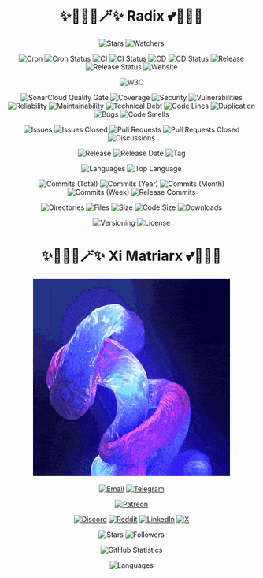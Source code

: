 <h1 align="center">✨🧚🏻‍♀️🪄✨ Radix 💕🦄🌈🏰</h1>

<p align="center">
  <img src="https://img.shields.io/github/stars/XiMatriarx/radix?style=flat&label=Stars&labelColor=404040&color=800080" alt="Stars">
  <img src="https://img.shields.io/github/watchers/XiMatriarx/radix?style=flat&label=Watchers&labelColor=404040&color=800080" alt="Watchers">
</p>

<p align="center">
  <img src="https://github.com/XiMatriarx/radix/actions/workflows/cron.yml/badge.svg" alt="Cron">
  <img src="https://github.com/XiMatriarx/radix/actions/workflows/cron.yml/badge.svg?event=push" alt="Cron Status">
  <img src="https://github.com/XiMatriarx/radix/actions/workflows/ci.yml/badge.svg" alt="CI">
  <img src="https://github.com/XiMatriarx/radix/actions/workflows/ci.yml/badge.svg?event=push" alt="CI Status">
  <img src="https://github.com/XiMatriarx/radix/actions/workflows/cd.yml/badge.svg" alt="CD">
  <img src="https://github.com/XiMatriarx/radix/actions/workflows/cd.yml/badge.svg?event=push" alt="CD Status">
  <img src="https://github.com/XiMatriarx/radix/actions/workflows/release.yml/badge.svg" alt="Release">
  <img src="https://github.com/XiMatriarx/radix/actions/workflows/release.yml/badge.svg?event=push" alt="Release Status">
  <img src="https://img.shields.io/website?url=https%3A%2F%2Fximatriarx.io&up_message=Up&up_color=800080&down_message=Down&down_color=008080&style=flat&label=Website&labelColor=404040" alt="Website">
</p>

<p align="center">
  <img src="https://img.shields.io/w3c-validation/html?targetUrl=https%3A%2F%2Fgithub.com%2FXiMatriarx%2Fradix%2Fblob%2Fmatrix%2Freadme.md&style=flat&label=W3C&labelColor=404040&color=800080" alt="W3C">
</p>

<p align="center">
  <img src="https://sonarcloud.io/api/project_badges/measure?project=XiMatriarx_radix&metric=alert_status" alt="SonarCloud Quality Gate">
  <img src="https://sonarcloud.io/api/project_badges/measure?project=XiMatriarx_radix&metric=coverage" alt="Coverage">
  <img src="https://sonarcloud.io/api/project_badges/measure?project=XiMatriarx_radix&metric=security_rating" alt="Security">
  <img src="https://sonarcloud.io/api/project_badges/measure?project=XiMatriarx_radix&metric=vulnerabilities" alt="Vulnerabilities">
  <img src="https://sonarcloud.io/api/project_badges/measure?project=XiMatriarx_radix&metric=reliability_rating" alt="Reliability">
  <img src="https://sonarcloud.io/api/project_badges/measure?project=XiMatriarx_radix&metric=sqale_rating" alt="Maintainability">
  <img src="https://sonarcloud.io/api/project_badges/measure?project=XiMatriarx_radix&metric=sqale_index" alt="Technical Debt">
  <img src="https://sonarcloud.io/api/project_badges/measure?project=XiMatriarx_radix&metric=ncloc" alt="Code Lines">
  <img src="https://sonarcloud.io/api/project_badges/measure?project=XiMatriarx_radix&metric=duplicated_lines_density" alt="Duplication">
  <img src="https://sonarcloud.io/api/project_badges/measure?project=XiMatriarx_radix&metric=bugs" alt="Bugs">
  <img src="https://sonarcloud.io/api/project_badges/measure?project=XiMatriarx_radix&metric=code_smells" alt="Code Smells">
</p>

<p align="center">
  <img src="https://img.shields.io/github/issues-raw/XiMatriarx/radix?style=flat&label=Issues&labelColor=404040&color=800080" alt="Issues">
  <img src="https://img.shields.io/github/issues-closed-raw/XiMatriarx/radix?style=flat&label=Issues%20Closed&labelColor=404040&color=800080" alt="Issues Closed">
  <img src="https://img.shields.io/github/issues-pr-raw/XiMatriarx/radix?style=flat&label=Pull%20Requests&labelColor=404040&color=800080" alt="Pull Requests">
  <img src="https://img.shields.io/github/issues-pr-closed-raw/XiMatriarx/radix?label=Pull%20Requests%20Closed&labelColor=404040&color=800080" alt="Pull Requests Closed">
  <img src="https://img.shields.io/github/discussions/XiMatriarx/radix?style=flat&label=Discussions&labelColor=404040&color=800080" alt="Discussions">
</p>

<p align="center">
  <img src="https://img.shields.io/github/v/release/XiMatriarx/radix?sort=semver&style=flat&label=Release&labelColor=404040&color=800080" alt="Release">
  <img src="https://img.shields.io/github/release-date/XiMatriarx/radix?style=flat&label=Release%20Date&labelColor=404040&color=800080" alt="Release Date">
  <img src="https://img.shields.io/github/v/tag/XiMatriarx/radix?sort=semver&style=flat&label=Tag&labelColor=404040&color=800080" alt="Tag">
</p>

<p align="center">
  <img src="https://img.shields.io/github/languages/count/XiMatriarx/radix?style=flat&label=Languages&labelColor=404040&color=800080" alt="Languages">
  <img src="https://img.shields.io/github/languages/top/XiMatriarx/radix?style=flat&label=Top%20Language&labelColor=404040&color=800080" alt="Top Language">
</p>

<p align="center">
  <img src="https://img.shields.io/github/commit-activity/t/XiMatriarx/radix?style=flat&label=Commits&labelColor=404040&color=800080" alt="Commits (Total)">
  <img src="https://img.shields.io/github/commit-activity/y/XiMatriarx/radix?style=flat&label=Commits&labelColor=404040&color=800080" alt="Commits (Year)">
  <img src="https://img.shields.io/github/commit-activity/m/XiMatriarx/radix?style=flat&label=Commits&labelColor=404040&color=800080" alt="Commits (Month)">
  <img src="https://img.shields.io/github/commit-activity/w/XiMatriarx/radix?style=flat&label=Commits&labelColor=404040&color=800080" alt="Commits (Week)">
  <img src="https://img.shields.io/github/commits-since/XiMatriarx/radix/latest?sort=semver&style=flat&label=Release%20Commits&labelColor=404040&color=800080" alt="Release Commits">
</p>

<p align="center">
  <img src="https://img.shields.io/github/directory-file-count/XiMatriarx/radix?type=dir&style=flat&label=Directories&labelColor=404040&color=800080" alt="Directories">
  <img src="https://img.shields.io/github/directory-file-count/XiMatriarx/radix?type=file&style=flat&label=Files&labelColor=404040&color=800080" alt="Files">
  <img src="https://img.shields.io/github/repo-size/XiMatriarx/radix?style=flat&label=Size&labelColor=404040&color=800080" alt="Size">
  <img src="https://img.shields.io/github/languages/code-size/XiMatriarx/radix?style=flat&label=Code%20Size&labelColor=404040&color=800080" alt="Code Size">
  <img src="https://img.shields.io/github/downloads/XiMatriarx/radix/total?style=flat&label=Downloads&labelColor=404040&color=800080" alt="Downloads">
</p>

<p align="center">
  <img src="https://img.shields.io/badge/Versioning-SemVer-404040?label=Versioning&labelColor=404040&color=800080" alt="Versioning">
  <img src="https://img.shields.io/badge/License-MIT-404040?style=flat&label=License&labelColor=404040&color=800080" alt="License">
</p>

<h1 align="center">✨🧚🏻‍♀️🪄✨ Xi Matriarx 💕🦄🌈🏰</h1>

<p align="center">
  <img src="https://github.com/XiMatriarx/ximatriarx/blob/matrix/fractal.gif">
</p>

<p align="center">
  <a href="mailto:xi@ximatriarx.io"><img src="https://img.shields.io/badge/xi%40ximatriarx.io-404040?style=flat" alt="Email"></a>
  <a href="https://t.me/ximatriarx"><img src="https://img.shields.io/badge/-Telegram-404040?style=flat&logo=Telegram" alt="Telegram"></a>
</p>

<p align="center">
  <a href="https://patreon.com/XiMatriarx" target="_blank"><img src="https://img.shields.io/badge/-Patreon-404040?style=flat&logo=Patreon" alt="Patreon"></a>
</p>

<p align="center">
  <a href="https://discord.gg/XiMatriarx" target="_blank"><img src="https://img.shields.io/discord/XiMatriarx?style=flat&logo=Discord&label=Discord&labelColor=404040&color=800080" alt="Discord"></a>
  <a href="https://www.reddit.com/r/XiMatriarx" target="_blank"><img src="https://img.shields.io/reddit/subreddit-subscribers/XiMatriarx?style=flat&logo=Reddit&label=Reddit&labelColor=404040&color=800080" alt="Reddit"></a>
  <a href="https://linkedin.com/in/XiMatriarx" target="_blank"><img src="https://img.shields.io/badge/-LinkedIn-404040?style=flat&logo=LinkedIn" alt="LinkedIn"></a>
  <a href="https://twitter.com/XiMatriarx" target="_blank"><img src="https://img.shields.io/badge/-X-404040?style=flat&logo=X" alt="X"></a>
</p>

<p align="center">
  <img src="https://img.shields.io/github/stars/XiMatriarx?style=flat&label=Stars&labelColor=404040&color=800080" alt="Stars">
  <img src="https://img.shields.io/github/followers/XiMatriarx?style=flat&label=Followers&labelColor=404040&color=800080" alt="Followers">
</p>

<p align="center">
  <img src="https://github-readme-stats.vercel.app/api?username=XiMatriarx&show=reviews,discussions_started,discussions_answered,prs_merged,prs_merged_percentage&show_icons=true&hide_title=true&hide_border=true&theme=transparent&title_color=ff00ff&text_color=808080&icon_color=ff00ff&border_color=808080&border_radius=8" alt="GitHub Statistics">
</p>

<p align="center">
  <img src="https://github-readme-stats.vercel.app/api/top-langs/?username=XiMatriarx&size_weight=1&count_weight=0&langs_count=10&layout=donut&hide_title=true&hide_border=true&theme=transparent&title_color=ff00ff&text_color=808080&border_color=808080&border_radius=8" alt="Languages">
</p>
